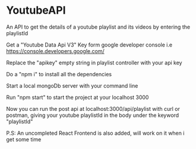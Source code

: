 # YoutubeAPI
An API to get the details of a youtube playlist and its videos by entering the playlistId



Get a "Youtube Data Api V3" Key form google developer console i.e https://console.developers.google.com/

Replace the "apikey" empty string in playlist controller with your api key

Do a "npm i" to install all the dependencies

Start a local mongoDb server with your command line

Run "npm start" to start the project at your localhost 3000

Now you can run the post api at localhost:3000/api/playlist with curl or postman, giving your youtube playlistId in the body under the keyword "playlistId"



P.S: An uncompleted React Frontend is also added, will work on it when i get some time